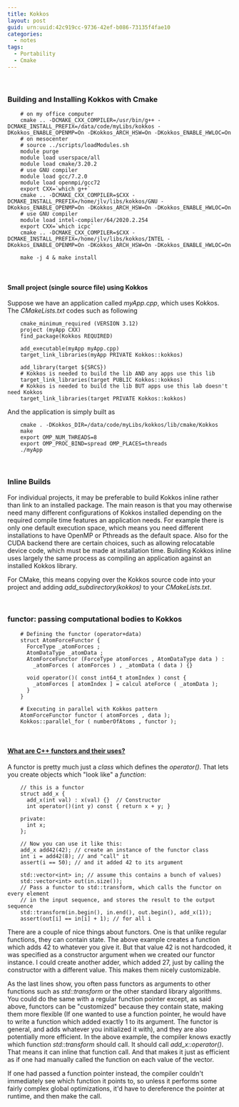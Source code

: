 ```yaml
---
title: Kokkos
layout: post
guid: urn:uuid:42c919cc-9736-42ef-b086-73135f4fae10
categories:
  - notes
tags:
  - Portability
  - Cmake
---
```


&nbsp;

### Building and Installing Kokkos with Cmake

```
    # on my office computer
    cmake .. -DCMAKE_CXX_COMPILER=/usr/bin/g++ -DCMAKE_INSTALL_PREFIX=/data/code/myLibs/kokkos -DKokkos_ENABLE_OPENMP=On -DKokkos_ARCH_HSW=On -DKokkos_ENABLE_HWLOC=On
    # on mesocenter
    # source ../scripts/loadModules.sh 
    module purge
    module load userspace/all
    module load cmake/3.20.2
    # use GNU compiler
    module load gcc/7.2.0
    module load openmpi/gcc72
    export CXX=`which g++`
    cmake .. -DCMAKE_CXX_COMPILER=$CXX -DCMAKE_INSTALL_PREFIX=/home/jlv/libs/kokkos/GNU -DKokkos_ENABLE_OPENMP=On -DKokkos_ARCH_HSW=On -DKokkos_ENABLE_HWLOC=On
    # use GNU compiler
    module load intel-compiler/64/2020.2.254
    export CXX=`which icpc`
    cmake .. -DCMAKE_CXX_COMPILER=$CXX -DCMAKE_INSTALL_PREFIX=/home/jlv/libs/kokkos/INTEL -DKokkos_ENABLE_OPENMP=On -DKokkos_ARCH_HSW=On -DKokkos_ENABLE_HWLOC=On

    make -j 4 & make install
```

&nbsp;

#### Small project (single source file) using Kokkos
Suppose we have an application called *myApp.cpp*, which uses Kokkos. The *CMakeLists.txt* codes such as following
```
    cmake_minimum_required (VERSION 3.12)
    project (myApp CXX)
    find_package(Kokkos REQUIRED)
    
    add_executable(myApp myApp.cpp)
    target_link_libraries(myApp PRIVATE Kokkos::kokkos)

    add_library(target ${SRCS})
    # Kokkos is needed to build the lib AND any apps use this lib
    target_link_libraries(target PUBLIC Kokkos::kokkos)
    # Kokkos is needed to build the lib BUT apps use this lab doesn't need Kokkos
    target_link_libraries(target PRIVATE Kokkos::kokkos)
```

And the application is simply built as
```
    cmake . -DKokkos_DIR=/data/code/myLibs/kokkos/lib/cmake/Kokkos
    make 
    export OMP_NUM_THREADS=8
    export OMP_PROC_BIND=spread OMP_PLACES=threads
    ./myApp
```


&nbsp;

### Inline Builds
For individual projects, it may be preferable to build Kokkos inline rather than link to an installed package. The main reason is that you may otherwise need many different configurations 
of Kokkos installed depending on the required compile time features an application needs. For example there is only one default execution space, which means you need different installations 
to have OpenMP or Pthreads as the default space. Also for the CUDA backend there are certain choices, such as allowing relocatable device code, which must be made at installation time. 
Building Kokkos inline uses largely the same process as compiling an application against an installed Kokkos library.

For CMake, this means copying over the Kokkos source code into your project and adding *add_subdirectory(kokkos)* to your *CMakeLists.txt*.

&nbsp;

### functor: passing computational bodies to Kokkos

```
    # Defining the functor (operator+data)
    struct AtomForceFunctor {
      ForceType _atomForces ;
      AtomDataType _atomData ;
      AtomForceFunctor (ForceType atomForces , AtomDataType data ) :
        _atomForces ( atomForces ) , _atomData ( data ) {}

      void operator()( const int64_t atomIndex ) const {
        _atomForces [ atomIndex ] = calcul ateForce ( _atomData );
      }
    }

    # Executing in parallel with Kokkos pattern
    AtomForceFunctor functor ( atomForces , data );
    Kokkos::parallel_for ( numberOfAtoms , functor );
```

&nbsp;

#### [What are C++ functors and their uses?](https://stackoverflow.com/questions/356950/what-are-c-functors-and-their-uses)

A functor is pretty much just a *class* which defines the *operator()*. That lets you create objects which "look like" a *function*:

```
    // this is a functor
    struct add_x {
      add_x(int val) : x(val) {}  // Constructor
      int operator()(int y) const { return x + y; }

    private:
      int x;
    };

    // Now you can use it like this:
    add_x add42(42); // create an instance of the functor class
    int i = add42(8); // and "call" it
    assert(i == 50); // and it added 42 to its argument

    std::vector<int> in; // assume this contains a bunch of values)
    std::vector<int> out(in.size());
    // Pass a functor to std::transform, which calls the functor on every element 
    // in the input sequence, and stores the result to the output sequence
    std::transform(in.begin(), in.end(), out.begin(), add_x(1)); 
    assert(out[i] == in[i] + 1); // for all i
```
There are a couple of nice things about functors. One is that unlike regular functions, they can contain state. The above example creates a function which adds 42 to whatever you give it. 
But that value 42 is not hardcoded, it was specified as a constructor argument when we created our functor instance. I could create another adder, which added 27, 
just by calling the constructor with a different value. This makes them nicely customizable.
 
As the last lines show, you often pass functors as arguments to other functions such as *std::transform* or the other standard library algorithms. You could do the same with a regular function pointer except, 
as said above, functors can be "customized" because they contain state, making them more flexible (If one wanted to use a function pointer, he would have to write a function which added exactly 1 to its argument. 
The functor is general, and adds whatever you initialized it with), and they are also potentially more efficient. In the above example, the compiler knows exactly which function *std::transform* should call. 
It should call *add_x::operator()*. That means it can inline that function call. And that makes it just as efficient as if one had manually called the function on each value of the vector.

If one had passed a function pointer instead, the compiler couldn't immediately see which function it points to, so unless it performs some fairly complex global optimizations, 
it'd have to dereference the pointer at runtime, and then make the call.
